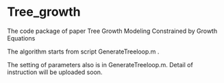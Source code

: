# Tree_growth
The code package of paper Tree Growth Modeling Constrained by Growth Equations

The algorithm starts from script GenerateTreeloop.m .

The setting of parameters also is in GenerateTreeloop.m. Detail of instruction will be uploaded soon.
